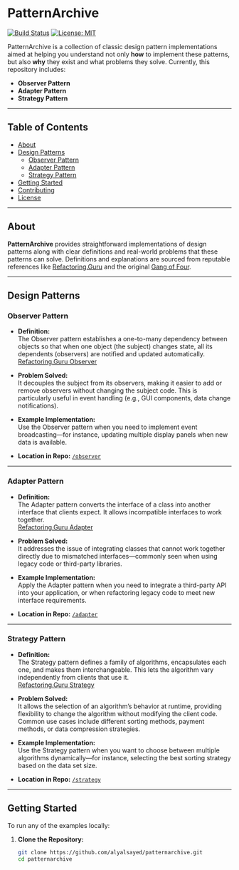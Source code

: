 # PatternArchive

[![Build Status](https://img.shields.io/badge/build-passing-brightgreen.svg)](#)
[![License: MIT](https://img.shields.io/badge/License-MIT-yellow.svg)](LICENSE)

PatternArchive is a collection of classic design pattern implementations aimed at helping you understand not only **how** to implement these patterns, but also **why** they exist and what problems they solve. Currently, this repository includes:

- **Observer Pattern**
- **Adapter Pattern**
- **Strategy Pattern**

---

## Table of Contents

- [About](#about)
- [Design Patterns](#design-patterns)
  - [Observer Pattern](#observer-pattern)
  - [Adapter Pattern](#adapter-pattern)
  - [Strategy Pattern](#strategy-pattern)
- [Getting Started](#getting-started)
- [Contributing](#contributing)
- [License](#license)

---

## About

**PatternArchive** provides straightforward implementations of design patterns along with clear definitions and real-world problems that these patterns can solve. Definitions and explanations are sourced from reputable references like [Refactoring.Guru](https://refactoring.guru/design-patterns) and the original [Gang of Four](https://www.oodesign.com/design-patterns.html).

---

## Design Patterns

### Observer Pattern

- **Definition:**  
  The Observer pattern establishes a one-to-many dependency between objects so that when one object (the subject) changes state, all its dependents (observers) are notified and updated automatically.  
  [Refactoring.Guru Observer](https://refactoring.guru/design-patterns/observer)

- **Problem Solved:**  
  It decouples the subject from its observers, making it easier to add or remove observers without changing the subject code. This is particularly useful in event handling (e.g., GUI components, data change notifications).

- **Example Implementation:**  
  Use the Observer pattern when you need to implement event broadcasting—for instance, updating multiple display panels when new data is available.

- **Location in Repo:** [`/observer`](./src/main/java/org/example/adapter)

---

### Adapter Pattern

- **Definition:**  
  The Adapter pattern converts the interface of a class into another interface that clients expect. It allows incompatible interfaces to work together.  
  [Refactoring.Guru Adapter](https://refactoring.guru/design-patterns/adapter)

- **Problem Solved:**  
  It addresses the issue of integrating classes that cannot work together directly due to mismatched interfaces—commonly seen when using legacy code or third-party libraries.

- **Example Implementation:**  
  Apply the Adapter pattern when you need to integrate a third-party API into your application, or when refactoring legacy code to meet new interface requirements.

- **Location in Repo:** [`/adapter`](./adapter)

---

### Strategy Pattern

- **Definition:**  
  The Strategy pattern defines a family of algorithms, encapsulates each one, and makes them interchangeable. This lets the algorithm vary independently from clients that use it.  
  [Refactoring.Guru Strategy](https://refactoring.guru/design-patterns/strategy)

- **Problem Solved:**  
  It allows the selection of an algorithm’s behavior at runtime, providing flexibility to change the algorithm without modifying the client code. Common use cases include different sorting methods, payment methods, or data compression strategies.

- **Example Implementation:**  
  Use the Strategy pattern when you want to choose between multiple algorithms dynamically—for instance, selecting the best sorting strategy based on the data set size.

- **Location in Repo:** [`/strategy`](./strategy)

---

## Getting Started

To run any of the examples locally:

1. **Clone the Repository:**

   ```bash
   git clone https://github.com/alyalsayed/patternarchive.git
   cd patternarchive

